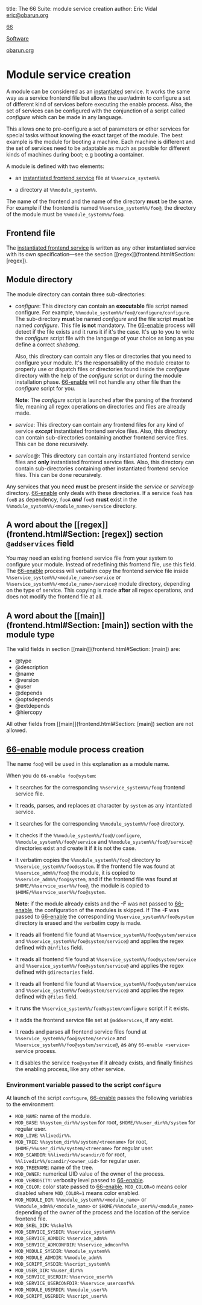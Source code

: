 title: The 66 Suite: module service creation
author: Eric Vidal <eric@obarun.org>

[66](index.html)

[Software](https://web.obarun.org/software)

[obarun.org](https://web.obarun.org)

# Module service creation

A module can be considered as an [instantiated](instantiated-service.html) service. It works the same way as a service frontend file but allows the user/admin to configure a set of different kind of services before executing the enable process. Also, the set of services can be configured with the conjunction of a script called *configure* which can be made in any language.

This allows one to pre-configure a set of parameters or other services for special tasks without knowing the exact target of the module. The best example is the module for booting a machine. Each machine is different and the set of services need to be adaptable as much as possible for different kinds of machines during boot; e.g booting a container.

A module is defined with two elements:

- an [instantiated frontend service](instantiated-service.html) file at `%%service_system%%`

- a directory at `%%module_system%%`.

The name of the frontend and the name of the directory **must** be the same. For example if the frontend is named `%%service_system%%/foo@`, the directory of the module must be `%%module_system%%/foo@`.

## Frontend file

The [instantiated frontend service](instantiated-service.html) is written as any other instantiated service with its own specification—see the section [[regex]](frontend.html#Section: [regex]).

## Module directory

The module directory can contain three sub-directories:

- *configure*: This directory can contain an **executable** file script named configure. For example, `%%module_system%%/foo@/configure/configure`. The sub-directory **must** be named *configure* and the file script **must** be named *configure*. This file **is not** mandatory. The [66-enable](66-enable.html) process will detect if the file exists and it runs it if it's the case. It's up to you to write the *configure* script file with the language of your choice as long as you define a correct *shebang*.

    Also, this directory can contain any files or directories that you need to configure your module. It's the responsability of the module creator to properly use or dispatch files or directories found inside the *configure* directory with the help of the *configure* script or during the module installation phase. [66-enable](66-enable.html) will not handle any other file than the *configure* script for you.

    **Note**: The *configure* script is launched after the parsing of the frontend file, meaning all regex operations on directories and files are already made.

- *service*: This directory can contain any frontend files for any kind of service ***except*** instantiated frontend service files. Also, this directory can contain sub-directories containing another frontend service files. This can be done recursively.

- *service@*: This directory can contain any instantiated frontend service files and **only** instantiated frontend service files. Also, this directory can contain sub-directories containing other instantiated frontend service files. This can be done recursively.

Any services that you need **must** be present inside the *service* or *service@* directory. [66-enable](66-enable.html) only deals with these directories. If a service `fooA` has `fooB` as dependency, `fooA` ***and*** `fooB` **must** exist in the `%%module_system%%/<module_name>/service` directory.

## A word about the [[regex]](frontend.html#Section: [regex]) section `@addservices` field

You may need an existing frontend service file from your system to configure your module. Instead of redefining this frontend file, use this field. The [66-enable](66-enable.html) process will verbatim copy the frontend service file inside `%%service_system%%/<module_name>/service` or `%%service_system%%/<module_name>/service@` module directory, depending on the type of service. This copying is made **after** all regex operations, and does not modify the frontend file at all.

## A word about the [[main]](frontend.html#Section: [main]) section with the module type

The valid fields in section [[main]](frontend.html#Section: [main]) are:

- @type
- @description
- @name
- @version
- @user
- @depends
- @optsdepends
- @extdepends
- @hiercopy

All other fields from [[main]](frontend.html#Section: [main]) section are not allowed.

## [66-enable](66-enable.html) module process creation

The name `foo@` will be used in this explanation as a module name.

When you do `66-enable foo@system`:

- It searches for the corresponding `%%service_system%%/foo@` frontend service file.

- It reads, parses, and replaces `@I` character by `system` as any intantiated service.

- It searches for the corresponding `%%module_system%%/foo@` directory.

- It checks if the `%%module_system%%/foo@/configure`, `%%module_system%%/foo@/service` and `%%module_system%%/foo@/service@` directories exist and create it if it is not the case.

- It verbatim copies the `%%module_system%%/foo@` directory to `%%service_system%%/foo@system`. If the frontend file was found at `%%service_adm%%/foo@` the module, it is copied to `%%service_adm%%/foo@system`, and if the frontend file was found at `$HOME/%%service_user%%/foo@`, the module is copied to `$HOME/%%service_user%%/foo@system`.

    **Note**: if the module already exists and the **-F** was not passed to [66-enable](66-enable.html), the configuration of the modules is skipped. If The **-F** was passed to [66-enable](66-enable.html) the corresponding `%%service_system%%/foo@system` directory is erased and the verbatim copy is made.

- It reads all frontend file found at `%%service_system%%/foo@system/service` and `%%service_system%%/foo@system/service@` and applies the regex defined with `@infiles` field.

- It reads all frontend file found at `%%service_system%%/foo@system/service` and `%%service_system%%/foo@system/service@` and applies the regex defined with `@directories` field.

- It reads all frontend file found at `%%service_system%%/foo@system/service` and `%%service_system%%/foo@system/service@` and applies the regex defined with `@files` field.

- It runs the `%%service_system%%/foo@system/configure` script if it exists.

- It adds the frontend service file set at `@addservices`, if any exist.

- It reads and parses all frontend service files found at `%%service_system%%/foo@system/service` and `%%service_system%%/foo@system/service@`, as any `66-enable <service>` service process.

- It disables the service `foo@system` if it already exists, and finally finishes the enabling process, like any other service.

### Environment variable passed to the script `configure`

At launch of the script `configure`, [66-enable](66-enable.html) passes the following variables to the environment:

- `MOD_NAME`: name of the module.
- `MOD_BASE`: `%%system_dir%%/system` for root, `$HOME/%%user_dir%%/system` for regular user.
- `MOD_LIVE`: `%%livedir%%`.
- `MOD_TREE`: `%%system_dir%%/system/<treename>` for root, `$HOME/%%user_dir%%/system/<treename>` for regular user.
- `MOD_SCANDIR`: `%%livedir%%/scandir/0` for root, `%%livedir%%/scandir/<owner_uid>` for regular user.
- `MOD_TREENAME`: name of the tree.
- `MOD_OWNER`: numerical UID value of the owner of the process.
- `MOD_VERBOSITY`: verbosity level passed to [66-enable](66-enable.html).
- `MOD_COLOR`: color state passed to [66-enable](66-enable.html). `MOD_COLOR=0` means color disabled where `MOD_COLOR=1` means color enabled.
- `MOD_MODULE_DIR`: `%%module_system%%/<module_name>` or `%%module_adm%%/<module_name>` or  `$HOME/%%module_user%%/<module_name>` depending of the owner of the process and the location of the service frontend file.
- `MOD_SKEL_DIR`: `%%skel%%`
- `MOD_SERVICE_SYSDIR`: `%%service_system%%`
- `MOD_SERVICE_ADMDIR`: `%%service_adm%%`
- `MOD_SERVICE_ADMCONFDIR`: `%%service_admconf%%`
- `MOD_MODULE_SYSDIR`: `%%module_system%%`
- `MOD_MODULE_ADMDIR`: `%%module_adm%%`
- `MOD_SCRIPT_SYSDIR`: `%%script_system%%`
- `MOD_USER_DIR`: `%%user_dir%%`
- `MOD_SERVICE_USERDIR`: `%%service_user%%`
- `MOD_SERVICE_USERCONFDIR`: `%%service_userconf%%`
- `MOD_MODULE_USERDIR`: `%%module_user%%`
- `MOD_SCRIPT_USERDIR`: `%%script_user%%`
